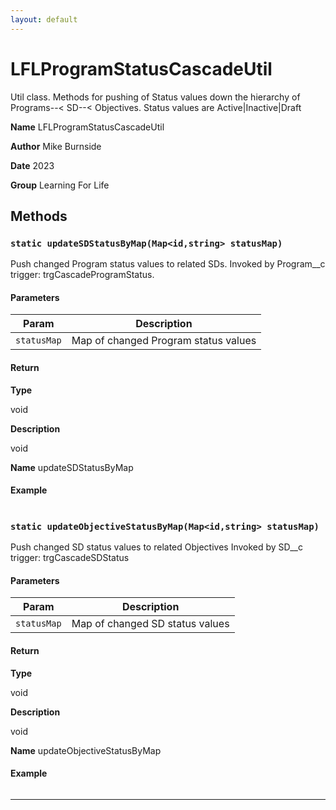 ```yaml
---
layout: default
---
```

# LFLProgramStatusCascadeUtil

Util class.
Methods for pushing of Status values down the hierarchy of Programs--&lt; SD--&lt; Objectives.
Status values are Active|Inactive|Draft


**Name** LFLProgramStatusCascadeUtil


**Author** Mike Burnside


**Date** 2023


**Group** Learning For Life

## Methods
### `static updateSDStatusByMap(Map<id,string> statusMap)`

Push changed Program status values to related SDs. Invoked by Program__c trigger: trgCascadeProgramStatus.

#### Parameters

|Param|Description|
|---|---|
|`statusMap`|Map of changed Program status values|

#### Return

**Type**

void

**Description**

void


**Name** updateSDStatusByMap

#### Example
```apex
```


### `static updateObjectiveStatusByMap(Map<id,string> statusMap)`

Push changed SD status values to related Objectives Invoked by SD__c trigger: trgCascadeSDStatus

#### Parameters

|Param|Description|
|---|---|
|`statusMap`|Map of changed SD status values|

#### Return

**Type**

void

**Description**

void


**Name** updateObjectiveStatusByMap

#### Example
```apex
```


---
